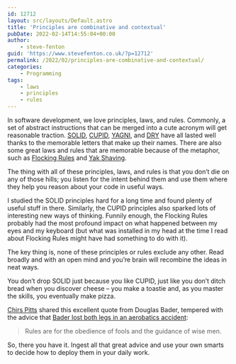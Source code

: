 ```yaml
---
id: 12712
layout: src/layouts/Default.astro
title: 'Principles are combinative and contextual'
pubDate: 2022-02-14T14:55:04+00:00
author:
    - steve-fenton
guid: 'https://www.stevefenton.co.uk/?p=12712'
permalink: /2022/02/principles-are-combinative-and-contextual/
categories:
    - Programming
tags:
    - laws
    - principles
    - rules
---
```


In software development, we love principles, laws, and rules. Commonly, a set of abstract instructions that can be merged into a cute acronym will get reasonable traction. [SOLID](http://www.butunclebob.com/ArticleS.UncleBob.PrinciplesOfOod), [CUPID](https://dannorth.net/2022/02/10/cupid-for-joyful-coding/), [YAGNI](https://www.martinfowler.com/bliki/Yagni.html), and [DRY](https://en.wikipedia.org/wiki/Don%27t_repeat_yourself) have all lasted well thanks to the memorable letters that make up their names. There are also some great laws and rules that are memorable because of the metaphor, such as [Flocking Rules](https://sandimetz.com/99bottles) and [Yak Shaving](http://projects.csail.mit.edu/gsb/old-archive/gsb-archive/gsb2000-02-11.html).

The thing with all of these principles, laws, and rules is that you don’t die on any of those hills; you listen for the intent behind them and use them where they help you reason about your code in useful ways.

I studied the SOLID principles hard for a long time and found plenty of useful stuff in there. Similarly, the CUPID principles also sparked lots of interesting new ways of thinking. Funnily enough, the Flocking Rules probably had the most profound impact on what happened between my eyes and my keyboard (but what was installed in my head at the time I read about Flocking Rules might have had something to do with it).

The key thing is, none of these principles or rules exclude any other. Read broadly and with an open mind and you’re brain will recombine the ideas in neat ways.

You don’t drop SOLID just because you like CUPID, just like you don’t ditch bread when you discover cheese – you make a toastie and, as you master the skills, you eventually make pizza.

[Chirs Pitts](https://twitter.com/thirstybear/status/1492806936483532806) shared this excellent quote from Douglas Bader, tempered with the advice that [Bader lost both legs in an aerobatics accident](https://en.wikipedia.org/wiki/Douglas_Bader):

> Rules are for the obedience of fools and the guidance of wise men.

So, there you have it. Ingest all that great advice and use your own smarts to decide how to deploy them in your daily work.